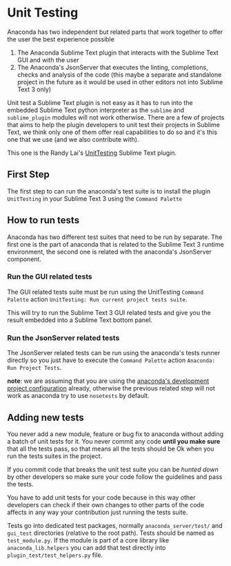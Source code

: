 # Unit Testing

Anaconda has two independent but related parts that work together to offer the user the best experience
possible

1. The Anaconda Sublime Text  plugin that interacts with the Sublime Text GUI and with the user
2. The Anaconda's JsonServer that executes the linting, completions, checks and analysis of the code (this maybe a separate and standalone project in the future as it would be used in other editors not  into Sublime Text 3 only)

Unit test a Sublime Text plugin is not easy as it has to run into the embedded Sublime Text python
interpreter as the `sublime` and `sublime_plugin` modules will not work otherwise. There are a few
of projects that aims to help the plugin developers to unit test their projects in Sublime Text, we
think only one of them offer real capabilities to do so and it's this one that we use (and we also
contribute with).

This one is the Randy Lai's [UnitTesting](https://github.com/randy3k/UnitTesting) Sublime Text
plugin.

## First Step

The first step to can run the anaconda's test suite is to install the plugin `UnitTesting` in your
Sublime Text 3 using the `Command Palette`

## How to run tests

Anaconda has two different test suites that need to be run by separate. The first one is the
part of anaconda that is related to the Sublime Text 3 runtime environment, the second one is
related with the anaconda's JsonServer component.

### Run the GUI related tests

The GUI related tests suite must be run using the UnitTesting `Command Palette` action
`UnitTesting: Run current project tests suite`.

This will try to run the Sublime Text 3 GUI related tests and give you the result embedded
into a Sublime Text bottom panel.

### Run the JsonServer related tests

The JsonServer related tests can be run using the anaconda's tests runner directly so you just
have to execute the `Command Palette` action `Anaconda: Run Project Tests`.

**note**: we are assuming that you are using the [anaconda's development project configuration](/using_github/README.html#anacondas-development-project-configuration) already, otherwise the previous related step will not work as anaconda try to use `nosetests` by default.

## Adding new tests

You never add a new module, feature or bug fix to anaconda without adding a batch of unit tests for it.
You never commit any code **until you make sure** that all the tests pass, so that means all the
tests should be Ok when you run the tests suites in the project.

If you commit code that breaks the unit test suite you can be *hunted down* by other developers
so make sure your code follow the guidelines and pass the tests.

You have to add unit tests for your code because in this way other developers can check if their
own changes to other parts of the code affects in any way your contribution just running the
tests suite.

Tests go into dedicated test packages, normally `anaconda_server/test/` and `gui_test` directories
(relative to the root path). Tests should be named as `test_module.py`. If the module is part of
a core library like `anaconda_lib.helpers` you can add that test directly into `plugin_test/test_helpers.py` file.



